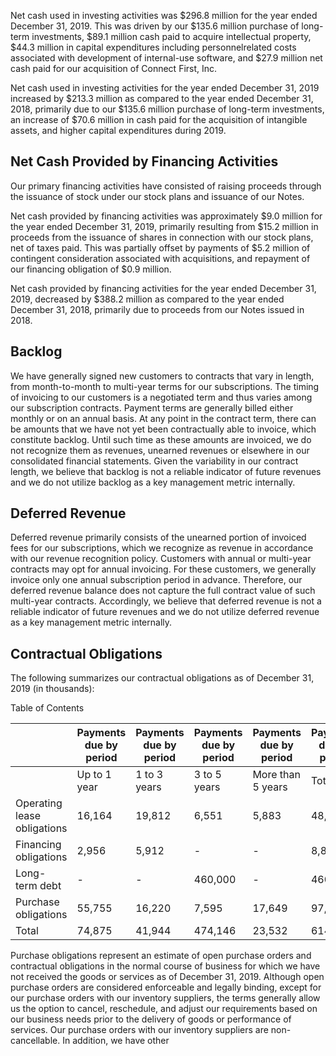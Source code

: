 Net cash used in investing activities was $296.8 million for the year ended December 31, 2019. This was driven by our $135.6 million purchase of long-term investments, $89.1 million cash paid to acquire intellectual property, $44.3 million in capital expenditures including personnelrelated costs associated with development of internal-use software, and $27.9 million net cash paid for our acquisition of Connect First, Inc.

Net cash used in investing activities for the year ended December 31, 2019 increased by $213.3 million as compared to the year ended December 31, 2018, primarily due to our $135.6 million purchase of long-term investments, an increase of $70.6 million in cash paid for the acquisition of intangible assets, and higher capital expenditures during 2019.

## Net Cash Provided by Financing Activities

Our primary financing activities have consisted of raising proceeds through the issuance of stock under our stock plans and issuance of our Notes.

Net cash provided by financing activities was approximately $9.0 million for the year ended December 31, 2019, primarily resulting from $15.2 million in proceeds from the issuance of shares in connection with our stock plans, net of taxes paid. This was partially offset by payments of $5.2 million of contingent consideration associated with acquisitions, and repayment of our financing obligation of $0.9 million.

Net cash provided by financing activities for the year ended December 31, 2019, decreased by $388.2 million as compared to the year ended December 31, 2018, primarily due to proceeds from our Notes issued in 2018.

## Backlog

We have generally signed new customers to contracts that vary in length, from month-to-month to multi-year terms for our subscriptions. The timing of invoicing to our customers is a negotiated term and thus varies among our subscription contracts. Payment terms are generally billed either monthly or on an annual basis. At any point in the contract term, there can be amounts that we have not yet been contractually able to invoice, which constitute backlog. Until such time as these amounts are invoiced, we do not recognize them as revenues, unearned revenues or elsewhere in our consolidated financial statements. Given the variability in our contract length, we believe that backlog is not a reliable indicator of future revenues and we do not utilize backlog as a key management metric internally.

## Deferred Revenue

Deferred revenue primarily consists of the unearned portion of invoiced fees for our subscriptions, which we recognize as revenue in accordance with our revenue recognition policy. Customers with annual or multi-year contracts may opt for annual invoicing. For these customers, we generally invoice only one annual subscription period in advance. Therefore, our deferred revenue balance does not capture the full contract value of such multi-year contracts. Accordingly, we believe that deferred revenue is not a reliable indicator of future revenues and we do not utilize deferred revenue as a key management metric internally.

## Contractual Obligations

The following summarizes our contractual obligations as of December 31, 2019 (in thousands):

Table of Contents

|                             | Payments due by period   | Payments due by period   | Payments due by period   | Payments due by period   | Payments due by period   |
|-----------------------------|--------------------------|--------------------------|--------------------------|--------------------------|--------------------------|
|                             | Up to  1 year            | 1 to 3 years             | 3 to 5 years             | More than  5 years       | Total                    |
| Operating lease obligations | 16,164                   | 19,812                   | 6,551                    | 5,883                    | 48,410                   |
| Financing obligations       | 2,956                    | 5,912                    | -                        | -                        | 8,868                    |
| Long-term debt              | -                        | -                        | 460,000                  | -                        | 460,000                  |
| Purchase obligations        | 55,755                   | 16,220                   | 7,595                    | 17,649                   | 97,219                   |
| Total                       | 74,875                   | 41,944                   | 474,146                  | 23,532                   | 614,497                  |

Purchase obligations represent an estimate of open purchase orders and contractual obligations in the normal course of business for which we have not received the goods or services as of December 31, 2019. Although open purchase orders are considered enforceable and legally binding, except for our purchase orders with our inventory suppliers, the terms generally allow us the option to cancel, reschedule, and adjust our requirements based on our business needs prior to the delivery of goods or performance of services. Our purchase orders with our inventory suppliers are non-cancellable. In addition, we have other